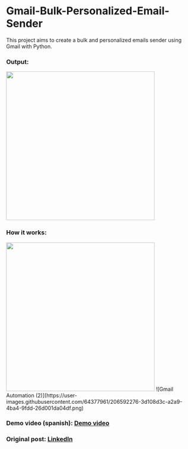 # Gmail-Bulk-Personalized-Email-Sender
This project aims to create a bulk and personalized emails sender using Gmail with Python.

### Output:
<img src="https://user-images.githubusercontent.com/64377961/206591685-98ac05e0-bc96-4c5e-9963-c512eee24442.png" height="400">

### How it works:
<img src="https://user-images.githubusercontent.com/64377961/206592276-3d108d3c-a2a9-4ba4-9fdd-26d001da04df.png" height="400">
![Gmail Automation (2)](https://user-images.githubusercontent.com/64377961/206592276-3d108d3c-a2a9-4ba4-9fdd-26d001da04df.png)

### Demo video (spanish): [Demo video](https://vm.tiktok.com/ZMFbCLu2q)

### Original post: [LinkedIn](https://www.linkedin.com/feed/update/urn:li:activity:7006648503217082368/)
